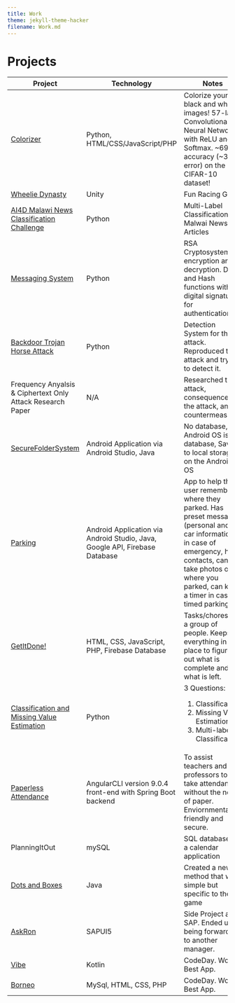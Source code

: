 ```yaml
---
title: Work
theme: jekyll-theme-hacker
filename: Work.md
---
```

<h1>Projects</h1>
<div id="projects">
  <table>
    <thead>
      <tr>
        <th>Project</th>
        <th>Technology</th>
        <th>Notes</th>
      </tr>
    </thead>
    <tbody>
      <tr>
        <td><a href="https://github.com/jahanvi316/ColorizerV2">Colorizer</a></td>
        <td>Python, HTML/CSS/JavaScript/PHP</td>
        <td>Colorize your black and white images! 57-layer Convolutional Neural Network with ReLU and Softmax. ~69% accuracy (~31% error) on the CIFAR-10 dataset! </td>
      </tr>
      <tr>
        <td><a href="https://github.com/OHutchyHutch/Wheelie-Dynasty">Wheelie Dynasty</a></td>
        <td>Unity</td>
        <td>Fun Racing Game</td>
      </tr>
      <tr>
        <td><a href="https://github.com/jahanvi316/AI4D-MalawiNewsClassfication">AI4D Malawi News Classification Challenge</a></td>
        <td>Python</td>
        <td>Multi-Label Classification of Malwai News Articles</td>
      </tr>
      <tr>
        <td><a href="https://github.com/jahanvi316/MessagingSystem">Messaging System</a></td>
        <td>Python</td>
        <td>RSA Cryptosystem for encryption and decryption. DSA and Hash functions with digital signature for authentication. </td>
      </tr>
      <tr>
        <td><a href="https://github.com/jahanvi316/backdoorTrojanHorseAttack">Backdoor Trojan Horse Attack</a></td>
        <td>Python</td>
        <td>Detection System for the attack. Reproduced the attack and trying to detect it.</td>
      </tr>
      <tr>
        <td>Frequency Anyalsis & Ciphertext Only Attack Research Paper</td>
        <td>N/A</td>
        <td>Researched the attack, consequences of the attack, and countermeasures</td>
      </tr>
      <tr>
        <td><a href="https://github.com/jahanvi316/secureFolderSystem">SecureFolderSystem</a></td>
        <td>Android Application via Android Studio, Java</td>
        <td>No database, the Android OS is the database, Saves to local storage on the Android OS</td>
      </tr>
      <tr>
        <td><a href="https://github.com/jahanvi316/parking">Parking</a></td>
        <td>Android Application via Android Studio, Java, Google API, Firebase Database</td>
        <td>App to help the user remember where they parked. Has preset messages (personal and car information) in case of emergency, has contacts, can take photos of where you parked, can keep a timer in case timed parking</td>
      </tr>
      <tr>
        <td><a href="https://github.com/jahanvi316/GetItDone">GetItDone!</a></td>
        <td>HTML, CSS, JavaScript, PHP, Firebase Database</td>
        <td>Tasks/chores for a group of people. Keeps everything in one place to figure out what is complete and what is left.</td>
      </tr>
      <tr>
        <td><a href="https://github.com/jahanvi316/MachineLearningFinalProject">Classification and Missing Value Estimation</a></td>
        <td>Python</td>
        <td>3 Questions: <ol> <li> Classification </li> <li> Missing Value Estimation </li> <li> Multi-label Classification </li> </ol></td>
      </tr>
      <tr>
        <td><a href="https://github.com/TempName4350/Attendance">Paperless Attendance</a></td>
        <td>AngularCLI version 9.0.4 front-end with Spring Boot backend</td>
        <td>To assist teachers and professors to take attendance without the need of paper. Enviornmental friendly and secure.</td>
      </tr>
      <tr>
        <td>PlanningItOut</td>
        <td>mySQL</td>
        <td>SQL database for a calendar application</td>
      </tr>
      <tr>
        <td><a href="https://github.com/jahanvi316/dotsAndBoxes">Dots and Boxes</a></td>
        <td>Java</td>
        <td>Created a new method that was simple but specific to the game</td>
      </tr>
            <tr>
        <td><a href="https://github.com/jahanvi316/AskRon-App">AskRon</a></td>
        <td>SAPUI5</td>
        <td>Side Project at SAP. Ended up being forwarded to another manager.</td>
      </tr>
      <tr>
        <td><a href="https://github.com/jahanvi316/Vibe">Vibe</a></td>
        <td>Kotlin</td>
        <td>CodeDay. Won Best App.</td>
      </tr>
      <tr>
        <td><a href="https://github.com/CLiu13/Borneo">Borneo</a></td>
        <td>MySql, HTML, CSS, PHP</td>
        <td>CodeDay. Won Best App.</td>
      </tr>
    </tbody>
  </table>
</div>
